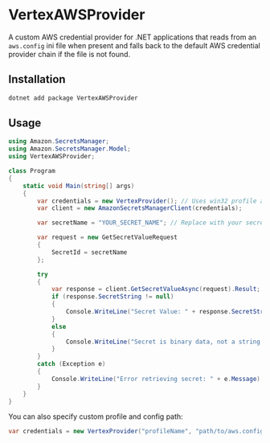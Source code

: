 # VertexAWSProvider

A custom AWS credential provider for .NET applications that reads from an `aws.config` ini file when present and falls back to the default AWS credential provider chain if the file is not found.

## Installation

```sh
dotnet add package VertexAWSProvider
```

## Usage

```csharp
using Amazon.SecretsManager;
using Amazon.SecretsManager.Model;
using VertexAWSProvider;

class Program
{
    static void Main(string[] args)
    {
        var credentials = new VertexProvider(); // Uses win32 profile and config path
        var client = new AmazonSecretsManagerClient(credentials);

        var secretName = "YOUR_SECRET_NAME"; // Replace with your secret name

        var request = new GetSecretValueRequest
        {
            SecretId = secretName
        };

        try
        {
            var response = client.GetSecretValueAsync(request).Result;
            if (response.SecretString != null)
            {
                Console.WriteLine("Secret Value: " + response.SecretString);
            }
            else
            {
                Console.WriteLine("Secret is binary data, not a string.");
            }
        }
        catch (Exception e)
        {
            Console.WriteLine("Error retrieving secret: " + e.Message);
        }
    }
}
```

You can also specify custom profile and config path:

```csharp
var credentials = new VertexProvider("profileName", "path/to/aws.config");
```
